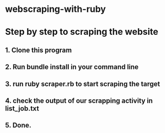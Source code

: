 # webscraping-with-ruby
# **Step by step to scraping the website**

## 1. Clone this program
## 2. Run bundle install in your command line
## 3. run ruby scraper.rb to start scraping the target
## 4. check the output of our scrapping activity in list_job.txt 
## 5. Done.
